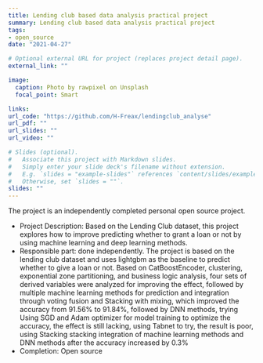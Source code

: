 ```yaml
---
title: Lending club based data analysis practical project
summary: Lending club based data analysis practical project
tags:
- open_source
date: "2021-04-27"

# Optional external URL for project (replaces project detail page).
external_link: ""

image:
  caption: Photo by rawpixel on Unsplash
  focal_point: Smart

links:
url_code: "https://github.com/H-Freax/lendingclub_analyse"
url_pdf: ""
url_slides: ""
url_video: ""

# Slides (optional).
#   Associate this project with Markdown slides.
#   Simply enter your slide deck's filename without extension.
#   E.g. `slides = "example-slides"` references `content/slides/example-slides.md`.
#   Otherwise, set `slides = ""`.
slides: ""
---
```

The project is an independently completed personal open source project.

- Project Description: Based on the Lending Club dataset, this project explores how to improve predicting whether to grant a loan or not by using machine learning and deep learning methods.
- Responsible part: done independently. The project is based on the lending club dataset and uses lightgbm as the baseline to predict whether to give a loan or not. Based on CatBoostEncoder, clustering, exponential zone partitioning, and business logic analysis, four sets of derived variables were analyzed for improving the effect, followed by multiple machine learning methods for prediction and integration through voting fusion and Stacking with mixing, which improved the accuracy from 91.56% to 91.84%, followed by DNN methods, trying Using SGD and Adam optimizer for model training to optimize the accuracy, the effect is still lacking, using Tabnet to try, the result is poor, using Stacking stacking integration of machine learning methods and DNN methods after the accuracy increased by 0.3%
- Completion: Open source
